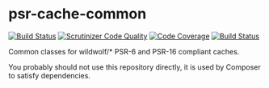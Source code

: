 # psr-cache-common

[![Build Status](https://travis-ci.org/sjinks/php-memory-cache.svg?branch=master)](https://travis-ci.org/sjinks/php-memory-cache)
[![Scrutinizer Code Quality](https://scrutinizer-ci.com/g/sjinks/psr-cache-common/badges/quality-score.png?b=master)](https://scrutinizer-ci.com/g/sjinks/psr-cache-common/?branch=master)
[![Code Coverage](https://scrutinizer-ci.com/g/sjinks/psr-cache-common/badges/coverage.png?b=master)](https://scrutinizer-ci.com/g/sjinks/psr-cache-common/?branch=master)
[![Build Status](https://scrutinizer-ci.com/g/sjinks/psr-cache-common/badges/build.png?b=master)](https://scrutinizer-ci.com/g/sjinks/psr-cache-common/build-status/master)

Common classes for wildwolf/* PSR-6 and PSR-16 compliant caches.

You probably should not use this repository directly, it is used by Composer to satisfy dependencies.

